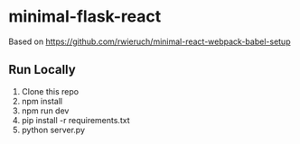 # minimal-flask-react

Based on https://github.com/rwieruch/minimal-react-webpack-babel-setup

## Run Locally

1. Clone this repo
2. npm install
3. npm run dev
4. pip install -r requirements.txt
5. python server.py
